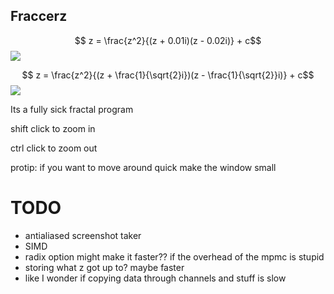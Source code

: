 ## Fraccerz 
$$ z = \frac{z^2}{(z + 0.01i)(z - 0.02i)} + c$$
![](https://github.com/kennoath/fraccerz/blob/master/f1.png)

$$ z = \frac{z^2}{(z + \frac{1}{\sqrt{2}i})(z - \frac{1}{\sqrt{2}}i)} + c$$
![](https://github.com/kennoath/fraccerz/blob/master/f2.png)


Its a fully sick fractal program


shift click to zoom in


ctrl click to zoom out


protip: if you want to move around quick make the window small


# TODO
- antialiased screenshot taker
- SIMD
- radix option might make it faster?? if the overhead of the mpmc is stupid
- storing what z got up to? maybe faster
- like I wonder if copying data through channels and stuff is slow
